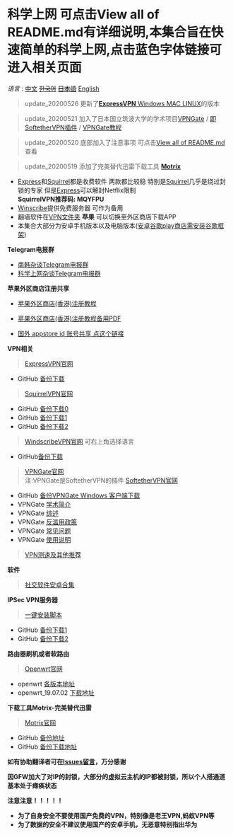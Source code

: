 # 科学上网 可点击View all of README.md有详细说明,**本集合旨在快速简单的科学上网,点击蓝色字体链接可进入相关页面** 

*语言* : [中文](https://github.com/yangqi0425/kexueshangwang/blob/master/README.md) 
         ~~[한국어](https://github.com/yangqi0425/kexueshangwang/blob/master/README-KR.md)~~
         ~~[日本語](https://github.com/yangqi0425/kexueshangwang/blob/master/README-JP.md)~~
         [English](https://github.com/yangqi0425/kexueshangwang/blob/master/README-EN.md)  
         
> update_20200526 更新了[**ExpressVPN** Windows MAC LINUX](https://github.com/yangqi0425/kexueshangwang/tree/master/VPN/ExpressVPN)的版本   

> update_20200521 加入了日本国立筑波大学的学术项目[VPNGate](https://github.com/yangqi0425/kexueshangwang/tree/master/VPN/VPNGate_Softether%20VPN)  / [即SoftetherVPN插件](https://www.softether.org/) / [VPNGate教程](https://github.com/yangqi0425/kexueshangwang/tree/master/Image%20%26%20PDF/VPNGate%E4%BD%BF%E7%94%A8%E6%95%99%E7%A8%8B)  

> update_20200520 底部加入了注意事项 可点击[View all of README.md](https://github.com/yangqi0425/kexueshangwang/blob/master/README.md)查看  
 
> update_20200519 添加了完美替代迅雷下载工具 **[Motrix](https://github.com/yangqi0425/Motrix)**


  
  
- [Express](https://www.expressvpn.com/)和[Squirrel](https://www.squirrelvpn.com/)都是收费软件 两款都比较稳 特别是[Squirrel](https://www.squirrelvpn.com/)几乎是绕过封锁的专家 但是[Express](https://www.expressvpn.com/)可以解封Netflix限制  
**SquirrelVPN推荐码: MQYFPU**
- [Winscribe](https://chn.windscribe.com/)提供免费服务器 可作为备用       
- 翻墙软件在[VPN文件夹](https://github.com/yangqi0425/kexueshangwang/tree/master/VPN) **苹果** 可以切换至外区商店下载APP  
- 本集合大部分为安卓手机版本以及电脑版本([安卓谷歌play商店需安装谷歌框架](https://github.com/yangqi0425/kexueshangwang/tree/master/%E8%B0%B7%E6%AD%8C%E6%A1%86%E6%9E%B6%E5%AE%89%E8%A3%85))  

**Telegram电报群**
- [南韩杂谈Telegram电报群](https://t.me/South_Korea_Chat)  
- [科学上网杂谈Telegram电报群](https://t.me/KeXueShangWangBa)  

**苹果外区商店注册共享**
- [苹果外区商店(香港)注册教程](https://www.squirrelvpn.com/ios-register-HK-apple-id.html)  
- [苹果外区商店(香港)注册教程备用PDF](https://github.com/yangqi0425/kexueshangwang/blob/master/Image%20%26%20PDF/%E9%A6%99%E6%B8%AF%E8%8B%B9%E6%9E%9C%E5%95%86%E5%BA%97Appstore%20ID%E6%B3%A8%E5%86%8C%E6%95%99%E7%A8%8B/%E9%A6%99%E6%B8%AF%E8%8B%B9%E6%9E%9C%E5%95%86%E5%BA%97Appstore%20ID%E6%B3%A8%E5%86%8C%E6%95%99%E7%A8%8B.pdf) 

-  [国外 appstore id 账号共享 点这个链接](https://github.com/shadowrocketHelp/help/wiki/%E5%9B%BD%E5%A4%96-appstore-id-%E8%B4%A6%E5%8F%B7%E5%88%86%E4%BA%AB) 


**VPN相关**    
> [ExpressVPN官网](https://www.expressvpn.com/) 
  - GitHub [备份下载](https://github.com/yangqi0425/kexueshangwang/tree/master/VPN/ExpressVPN)

> [SquirrelVPN官网](https://www.squirrelvpn.com/) 
  - GitHub [备份下载0](https://github.com/yangqi0425/kexueshangwang/tree/master/VPN/SquirrelVPN)
  - GitHub [备份下载1](https://github.com/yangqi0425/download)  
  - GitHub [备份下载2](https://github.com/squirrelvpn/download/blob/master/README.md)  
  
> [WindscribeVPN官网](https://chn.windscribe.com/) 可右上角选择语言              
  - GitHub[备份下载](https://github.com/yangqi0425/kexueshangwang/tree/master/VPN/Windscribe)
  
> [VPNGate官网](https://www.vpngate.net/cn/)  
  注:VPNGate是SoftetherVPN的插件 [SoftetherVPN官网](https://www.softether.org/)
  - GitHub [备份VPNGate Windows 客户端下载](https://github.com/yangqi0425/kexueshangwang/tree/master/VPN/VPNGate_Softether%20VPN)  
  - VPNGate [学术简介](https://github.com/yangqi0425/kexueshangwang/blob/master/Image%20%26%20PDF/VPNGate%E4%BD%BF%E7%94%A8%E6%95%99%E7%A8%8B/%E5%85%B3%E4%BA%8E%20VPN%20Gate%20%E5%AD%A6%E6%9C%AF%E9%A1%B9%E7%9B%AE.pdf)  
  - VPNGate [综述](https://github.com/yangqi0425/kexueshangwang/blob/master/Image%20%26%20PDF/VPNGate%E4%BD%BF%E7%94%A8%E6%95%99%E7%A8%8B/VPN%20Gate%20%E7%BB%BC%E8%BF%B0.pdf)  
  - VPNGate [反滥用政策](https://github.com/yangqi0425/kexueshangwang/blob/master/Image%20%26%20PDF/VPNGate%E4%BD%BF%E7%94%A8%E6%95%99%E7%A8%8B/VPN%20Gate%20%E5%8F%8D%E6%BB%A5%E7%94%A8%E6%94%BF%E7%AD%96.pdf)  
  - VPNGate [常见问题](https://github.com/yangqi0425/kexueshangwang/blob/master/Image%20%26%20PDF/VPNGate%E4%BD%BF%E7%94%A8%E6%95%99%E7%A8%8B/VPN%20Gate%20FAQ%20(%E5%B8%B8%E9%97%AE%E9%97%AE%E9%A2%98).pdf)  
  - VPNGate [使用说明](https://github.com/yangqi0425/kexueshangwang/tree/master/Image%20%26%20PDF/VPNGate%E4%BD%BF%E7%94%A8%E6%95%99%E7%A8%8B) 
  
> [VPN测速及其他推荐](https://10beasts.net/)  

**软件**  
> [社交软件安卓合集](https://github.com/yangqi0425/kexueshangwang/tree/master/%E7%A4%BE%E4%BA%A4%E5%AA%92%E4%BD%93%E8%BD%AF%E4%BB%B6%E5%90%88%E9%9B%86%E5%AE%89%E5%8D%93%E7%89%88)  

**IPSec VPN服务器**
> [一键安装脚本](https://github.com/yangqi0425/setup-ipsec-vpn/blob/master/README-zh.md)  
  - GitHub [备份下载1](https://github.com/yangqi0425/setup-ipsec-vpn)  
  - GitHub [备份下载2](https://github.com/hwdsl2/setup-ipsec-vpn)  

**路由器刷机或者软路由**    
> [Openwrt官网](https://openwrt.org/start?id=zh/start)
  - openwrt [各版本地址](https://github.com/yangqi0425/openwrt/releases)  
  - openwrt_19.07.02 [下载地址](https://github.com/yangqi0425/openwrt/releases/tag/v19.07.2)  

**下载工具Motrix-完美替代迅雷**  
> [Motrix官网](https://motrix.app/)  
  - GitHub [备份地址](https://github.com/yangqi0425/Motrix)  
  - GitHub [备份下载地址](https://github.com/agalwood/Motrix/releases)
  
  
**如有协助翻译者可在[Issues留言](https://github.com/yangqi0425/kexueshangwang/issues)，万分感谢**  

**因GFW加大了对IP的封锁，大部分的虚拟云主机的IP都被封锁，所以个人搭通道基本处于瘫痪状态**  

**注意注意！！！！！**  
- **为了自身安全不要使用国产免费的VPN，特别像是老王VPN,蚂蚁VPN等**  
- **为了数据的安全不建议使用国产的安卓手机，无恶意特别指出华为**
 
